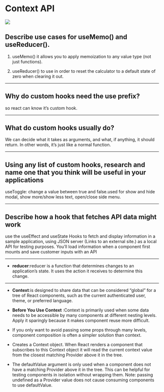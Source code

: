 # Context API

![](https://www.qed42.com/sites/default/files/2020-05/Context%20API%20in%20React%20with%20Hooks.png)

## Describe use cases for useMemo() and useReducer().

1. useMemo() it allows you to apply memoization to any value type (not just functions).

2. useReducer() to use in order to reset the calculator to a default state of zero when clearing it out.

_____________________

## Why do custom hooks need the use prefix?

so react can know it’s custom hook.

____________________

## What do custom hooks usually do?

We can decide what it takes as arguments, and what, if anything, it should return. In other words, it’s just like a normal function.

____________________

## Using any list of custom hooks, research and name one that you think will be useful in your applications 

useToggle: change a value between true and false.used for show and hide modal, show more/show less text, open/close side menu.

__________________

## Describe how a hook that fetches API data might work

use the useEffect and useState Hooks to fetch and display information in a sample application, using JSON server (Links to an external site.) as a local API for testing purposes. You’ll load information when a component first mounts and save customer inputs with an API

_________________________________

* **reducer**:reducer	is a function that determines changes to an application’s state. It uses the action it receives to determine this change.

_______________________________


* **Context**:is designed to share data that can be considered “global” for a tree of React components, such as the current authenticated user, theme, or preferred language.

* **Before You Use Context** :Context is primarily used when some data needs to be accessible by many components at different nesting levels. Apply it sparingly because it makes component reuse more difficult.

* If you only want to avoid passing some props through many levels, component composition is often a simpler solution than context.

* Creates a Context object. When React renders a component that subscribes to this Context object it will read the current context value from the closest matching Provider above it in the tree.

* The defaultValue argument is only used when a component does not have a matching Provider above it in the tree. This can be helpful for testing components in isolation without wrapping them. Note: passing undefined as a Provider value does not cause consuming components to use defaultValue.
